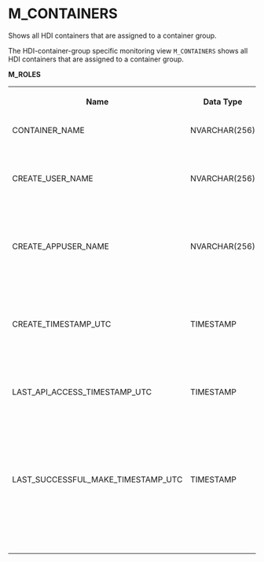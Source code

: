 <!-- loiodcf1c9e9555a417b8e84f92def3ccf92 -->

# M\_CONTAINERS

Shows all HDI containers that are assigned to a container group.



The HDI-container-group specific monitoring view `M_CONTAINERS` shows all HDI containers that are assigned to a container group.

**M\_ROLES**


<table>
<tr>
<th valign="top">

Name

</th>
<th valign="top">

Data Type

</th>
<th valign="top">

Description

</th>
</tr>
<tr>
<td valign="top">

CONTAINER\_NAME

</td>
<td valign="top">

NVARCHAR\(256\)

</td>
<td valign="top">

The name of the container

</td>
</tr>
<tr>
<td valign="top">

CREATE\_USER\_NAME

</td>
<td valign="top">

NVARCHAR\(256\)

</td>
<td valign="top">

The name of the user who created the container

</td>
</tr>
<tr>
<td valign="top">

CREATE\_APPUSER\_NAME

</td>
<td valign="top">

NVARCHAR\(256\)

</td>
<td valign="top">

The name of the application user who created the container

</td>
</tr>
<tr>
<td valign="top">

CREATE\_TIMESTAMP\_UTC

</td>
<td valign="top">

TIMESTAMP

</td>
<td valign="top">

The time at which the container was created

</td>
</tr>
<tr>
<td valign="top">

LAST\_API\_ACCESS\_TIMESTAMP\_UTC

</td>
<td valign="top">

TIMESTAMP

</td>
<td valign="top">

The time when an API on the container was most recently called

</td>
</tr>
<tr>
<td valign="top">

LAST\_SUCCESSFUL\_MAKE\_TIMESTAMP\_UTC

</td>
<td valign="top">

TIMESTAMP

</td>
<td valign="top">

The time of the most recent successful deployment to the container

</td>
</tr>
</table>

